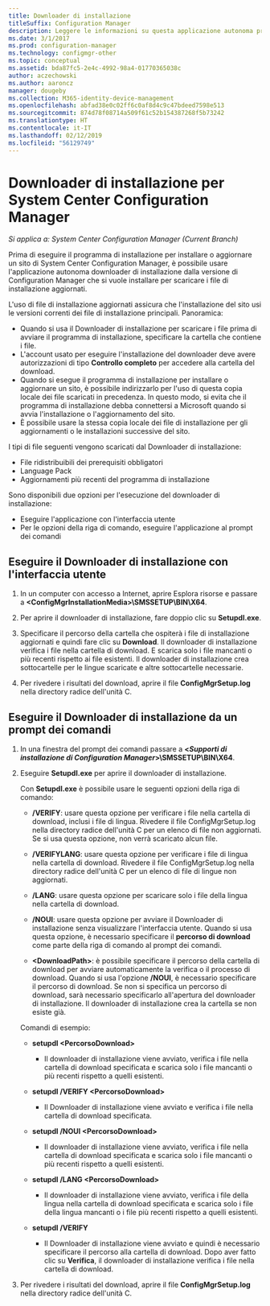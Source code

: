 ```yaml
---
title: Downloader di installazione
titleSuffix: Configuration Manager
description: Leggere le informazioni su questa applicazione autonoma progettata per assicurare che l'installazione del sito usi le versioni correnti dei file di installazione principali.
ms.date: 3/1/2017
ms.prod: configuration-manager
ms.technology: configmgr-other
ms.topic: conceptual
ms.assetid: bda87fc5-2e4c-4992-98a4-01770365038c
author: aczechowski
ms.author: aaroncz
manager: dougeby
ms.collection: M365-identity-device-management
ms.openlocfilehash: abfad38e0c02ff6c0af8d4c9c47bdeed7598e513
ms.sourcegitcommit: 874d78f08714a509f61c52b154387268f5b73242
ms.translationtype: HT
ms.contentlocale: it-IT
ms.lasthandoff: 02/12/2019
ms.locfileid: "56129749"
---
```

# <a name="setup-downloader-for-system-center-configuration-manager"></a>Downloader di installazione per System Center Configuration Manager

*Si applica a: System Center Configuration Manager (Current Branch)*

Prima di eseguire il programma di installazione per installare o aggiornare un sito di System Center Configuration Manager, è possibile usare l'applicazione autonoma downloader di installazione dalla versione di Configuration Manager che si vuole installare per scaricare i file di installazione aggiornati.  

L'uso di file di installazione aggiornati assicura che l'installazione del sito usi le versioni correnti dei file di installazione principali. Panoramica:   
-   Quando si usa il Downloader di installazione per scaricare i file prima di avviare il programma di installazione, specificare la cartella che contiene i file.  
-   L'account usato per eseguire l'installazione del downloader deve avere autorizzazioni di tipo **Controllo completo** per accedere alla cartella del download.  
-   Quando si esegue il programma di installazione per installare o aggiornare un sito, è possibile indirizzarlo per l'uso di questa copia locale dei file scaricati in precedenza. In questo modo, si evita che il programma di installazione debba connettersi a Microsoft quando si avvia l'installazione o l'aggiornamento del sito.  
-   È possibile usare la stessa copia locale dei file di installazione per gli aggiornamenti o le installazioni successive del sito.  

I tipi di file seguenti vengono scaricati dal Downloader di installazione:  
-   File ridistribuibili dei prerequisiti obbligatori  
-   Language Pack  
-   Aggiornamenti più recenti del programma di installazione  

Sono disponibili due opzioni per l'esecuzione del downloader di installazione:
- Eseguire l'applicazione con l'interfaccia utente
- Per le opzioni della riga di comando, eseguire l'applicazione al prompt dei comandi


## <a name="run-setup-downloader-with-the-user-interface"></a>Eseguire il Downloader di installazione con l'interfaccia utente  

1.  In un computer con accesso a Internet, aprire Esplora risorse e passare a **&lt;ConfigMgrInstallationMedia\>\SMSSETUP\BIN\X64**.  

2.  Per aprire il downloader di installazione, fare doppio clic su **Setupdl.exe**.   

3. Specificare il percorso della cartella che ospiterà i file di installazione aggiornati e quindi fare clic su **Download**. Il downloader di installazione verifica i file nella cartella di download. E scarica solo i file mancanti o più recenti rispetto ai file esistenti. Il downloader di installazione crea sottocartelle per le lingue scaricate e altre sottocartelle necessarie.  

4.  Per rivedere i risultati del download, aprire il file **ConfigMgrSetup.log** nella directory radice dell'unità C.  

## <a name="run-setup-downloader-from-a-command-prompt"></a>Eseguire il Downloader di installazione da un prompt dei comandi  

1.  In una finestra del prompt dei comandi passare a **&lt;*Supporti di installazione di Configuration Manager*\>\SMSSETUP\BIN\X64**.   

2.  Eseguire **Setupdl.exe** per aprire il downloader di installazione.

    Con **Setupdl.exe** è possibile usare le seguenti opzioni della riga di comando:   

    -   **/VERIFY**: usare questa opzione per verificare i file nella cartella di download, inclusi i file di lingua. Rivedere il file ConfigMgrSetup.log nella directory radice dell'unità C per un elenco di file non aggiornati. Se si usa questa opzione, non verrà scaricato alcun file.  

    -   **/VERIFYLANG**: usare questa opzione per verificare i file di lingua nella cartella di download. Rivedere il file ConfigMgrSetup.log nella directory radice dell'unità C per un elenco di file di lingue non aggiornati.

    -   **/LANG**: usare questa opzione per scaricare solo i file della lingua nella cartella di download.  

    -   **/NOUI**: usare questa opzione per avviare il Downloader di installazione senza visualizzare l'interfaccia utente. Quando si usa questa opzione, è necessario specificare il **percorso di download** come parte della riga di comando al prompt dei comandi.  

    -   **&lt;DownloadPath\>**: è possibile specificare il percorso della cartella di download per avviare automaticamente la verifica o il processo di download. Quando si usa l'opzione **/NOUI**, è necessario specificare il percorso di download. Se non si specifica un percorso di download, sarà necessario specificarlo all'apertura del downloader di installazione. Il downloader di installazione crea la cartella se non esiste già.  

    Comandi di esempio:

    -   **setupdl &lt;PercorsoDownload\>**  

        -   Il downloader di installazione viene avviato, verifica i file nella cartella di download specificata e scarica solo i file mancanti o più recenti rispetto a quelli esistenti.     

    -   **setupdl /VERIFY &lt;PercorsoDownload\>**  

        -   Il Downloader di installazione viene avviato e verifica i file nella cartella di download specificata.  

    -   **setupdl /NOUI &lt;PercorsoDownload\>**  

        -   Il downloader di installazione viene avviato, verifica i file nella cartella di download specificata e scarica solo i file mancanti o più recenti rispetto a quelli esistenti.  

    -   **setupdl /LANG  &lt;PercorsoDownload\>**  

        -   Il downloader di installazione viene avviato, verifica i file della lingua nella cartella di download specificata e scarica solo i file della lingua mancanti o i file più recenti rispetto a quelli esistenti.  

    -   **setupdl /VERIFY**  

        -   Il Downloader di installazione viene avviato e quindi è necessario specificare il percorso alla cartella di download. Dopo aver fatto clic su **Verifica**, il downloader di installazione verifica i file nella cartella di download.  

3.  Per rivedere i risultati del download, aprire il file **ConfigMgrSetup.log** nella directory radice dell'unità C.
